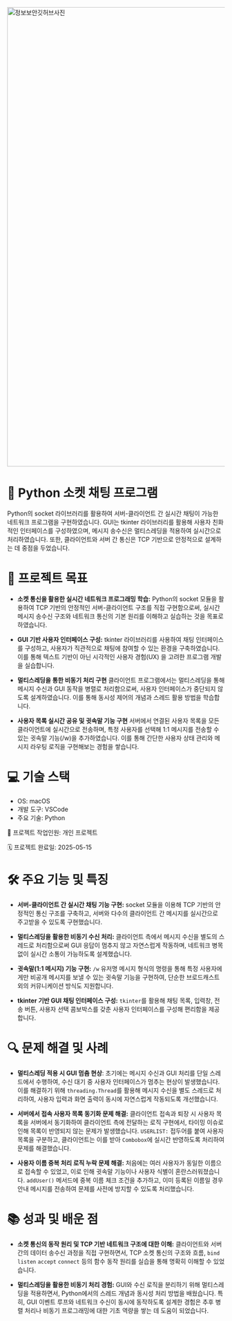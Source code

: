 
<img width="1064" alt="정보보안깃허브사진" src="https://github.com/user-attachments/assets/66527bd5-12d7-4758-9382-4fd60c0cb42b" />

# 💬 Python 소켓 채팅 프로그램

Python의 socket 라이브러리를 활용하여 서버-클라이언트 간 실시간 채팅이 가능한 네트워크 프로그램을 구현하였습니다.
GUI는 tkinter 라이브러리를 활용해 사용자 친화적인 인터페이스를 구성하였으며, 메시지 송수신은 멀티스레딩을 적용하여 실시간으로 처리하였습니다.
또한, 클라이언트와 서버 간 통신은 TCP 기반으로 안정적으로 설계하는 데 중점을 두었습니다.

# 🎯 프로젝트 목표
- **소켓 통신을 활용한 실시간 네트워크 프로그래밍 학습:** Python의 socket 모듈을 활용하여 TCP 기반의 안정적인 서버-클라이언트 구조를 직접 구현함으로써, 실시간 메시지 송수신 구조와 네트워크 통신의 기본 원리를 이해하고 실습하는 것을 목표로 하였습니다.

- **GUI 기반 사용자 인터페이스 구성:** tkinter 라이브러리를 사용하여 채팅 인터페이스를 구성하고, 사용자가 직관적으로 채팅에 참여할 수 있는 환경을 구축하였습니다. 이를 통해 텍스트 기반이 아닌 시각적인 사용자 경험(UX) 을 고려한 프로그램 개발을 실습합니다.

- **멀티스레딩을 통한 비동기 처리 구현**
클라이언트 프로그램에서는 멀티스레딩을 통해 메시지 수신과 GUI 동작을 병렬로 처리함으로써, 사용자 인터페이스가 중단되지 않도록 설계하였습니다. 이를 통해 동시성 제어의 개념과 스레드 활용 방법을 학습합니다.

- **사용자 목록 실시간 공유 및 귓속말 기능 구현**
서버에서 연결된 사용자 목록을 모든 클라이언트에 실시간으로 전송하며, 특정 사용자를 선택해 1:1 메시지를 전송할 수 있는 귓속말 기능(/w)을 추가하였습니다. 이를 통해 간단한 사용자 상태 관리와 메시지 라우팅 로직을 구현해보는 경험을 쌓습니다.

# 💻 기술 스택
* OS: macOS
* 개발 도구: VSCode
* 주요 기술: Python

👥 프로젝트 작업인원: 개인 프로젝트

🗓️ 프로젝트 완료일: 2025-05-15

# 🛠️ 주요 기능 및 특징

- **서버-클라이언트 간 실시간 채팅 기능 구현:** socket 모듈을 이용해 TCP 기반의 안정적인 통신 구조를 구축하고, 서버와 다수의 클라이언트 간 메시지를 실시간으로 주고받을 수 있도록 구현했습니다.

- **멀티스레딩을 활용한 비동기 수신 처리:** 클라이언트 측에서 메시지 수신을 별도의 스레드로 처리함으로써 GUI 응답이 멈추지 않고 자연스럽게 작동하며, 네트워크 병목 없이 실시간 소통이 가능하도록 설계했습니다.

- **귓속말(1:1 메시지) 기능 구현:** `/w` 유저명 메시지 형식의 명령을 통해 특정 사용자에게만 비공개 메시지를 보낼 수 있는 귓속말 기능을 구현하여, 단순한 브로드캐스트 외의 커뮤니케이션 방식도 지원합니다.

- **tkinter 기반 GUI 채팅 인터페이스 구성:** `tkinter`를 활용해 채팅 목록, 입력창, 전송 버튼, 사용자 선택 콤보박스를 갖춘 사용자 인터페이스를 구성해 편리함을 제공합니다.

# 🔍 문제 해결 및 사례
- **멀티스레딩 적용 시 GUI 멈춤 현상**: 초기에는 메시지 수신과 GUI 처리를 단일 스레드에서 수행하여, 수신 대기 중 사용자 인터페이스가 멈추는 현상이 발생했습니다. 이를 해결하기 위해 `threading.Thread`를 활용해 메시지 수신을 별도 스레드로 처리하여, 사용자 입력과 화면 출력이 동시에 자연스럽게 작동되도록 개선했습니다.

- **서버에서 접속 사용자 목록 동기화 문제 해결:** 클라이언트 접속과 퇴장 시 사용자 목록을 서버에서 동기화하여 클라이언트 측에 전달하는 로직 구현에서, 타이밍 이슈로 인해 목록이 반영되지 않는 문제가 발생했습니다. `USERLIST:` 접두어를 붙여 사용자 목록을 구분하고, 클라이언트는 이를 받아 `Combobox`에 실시간 반영하도록 처리하여 문제를 해결했습니다.

- **사용자 이름 중복 처리 로직 누락 문제 해결:** 처음에는 여러 사용자가 동일한 이름으로 접속할 수 있었고, 이로 인해 귓속말 기능이나 사용자 식별이 혼란스러워졌습니다. `addUser()` 메서드에 중복 이름 체크 조건을 추가하고, 이미 등록된 이름일 경우 안내 메시지를 전송하여 문제를 사전에 방지할 수 있도록 처리했습니다.

# 📚 성과 및 배운 점

- **소켓 통신의 동작 원리 및 TCP 기반 네트워크 구조에 대한 이해:** 클라이언트와 서버 간의 데이터 송수신 과정을 직접 구현하면서, TCP 소켓 통신의 구조와 흐름, `bind` `listen` `accept` `connect` 등의 함수 동작 원리를 실습을 통해 명확히 이해할 수 있었습니다.

- **멀티스레딩을 활용한 비동기 처리 경험:** GUI와 수신 로직을 분리하기 위해 멀티스레딩을 적용하면서, Python에서의 스레드 개념과 동시성 처리 방법을 배웠습니다. 특히, GUI 이벤트 루프와 네트워크 수신이 동시에 동작하도록 설계한 경험은 추후 병렬 처리나 비동기 프로그래밍에 대한 기초 역량을 쌓는 데 도움이 되었습니다.
